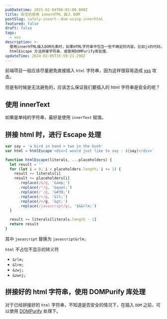 ```yaml
---
pubDatetime: 2021-02-04T06:01:00.000Z
title: 安全的使用 innerHTML 插入 DOM
postSlug: safely-insert--dom-using-innerhtml
featured: false
draft: false
tags:
  - xss
description: >-
  使用innerHTML插入DOM元素时，如果HTML字符串中包含一些不确定的内容，比如js的代码，就会造成xss攻击。如果是单纯的字符串，最好是使用innerText赋值。如果必须要拼接html标签，使用
  htmlEscape 方法拼接字符串，或使用DOMPurify库处理。
updateTime: 2024-02-05T15:59:21.298Z
---
```


前端项目一般应该尽量避免直接插入 `html` 字符串，因为这样很容易造成 [xss](https://developer.mozilla.org/zh-CN/docs/Glossary/Cross-site_scripting) 攻击。

但是有时候是无法避免的，应该怎么保证我们要插入的 html 字符串是安全的呢？

## 使用 innerText

如果是单纯的字符串，最好是使用 `innerText` 赋值。

## 拼接 html 时，进行 Escape 处理

```javascript
var say = 'a bird in hand > two in the bush'
var html = htmlEscape`<div>I would just like to say : ${say}</div>`

function htmlEscape(literals, ...placeholders) {
  let result = ''
  for (let i = 0; i < placeholders.length; i += 1) {
    result += literals[i]
    result += placeholders[i]
      .replace(/&/g, '&amp;')
      .replace(/"/g, '&quot;')
      .replace(/'/g, '&#39;')
      .replace(/</g, '&lt;')
      .replace(/>/g, '&gt;')
      .replace(/javascript/gi, '$&&rlm;')
  }

  result += literals[literals.length - 1]
  return result
}
```

其中 `javascript` 替换为 `javascript&rlm;`

`html` 不占位不显示的转义符

- `&rlm;`
- `&lrm;`
- `&zwj;`
- `&zwnj;`

## 拼接好的 html 字符串，使用 DOMPurify 库处理

对于已经拼接好的 `html` 字符串，不知道是否安全的情况下，在插入 `DOM` 之前，可以使用 [DOMPurify](https://github.com/cure53/DOMPurify) 处理下。
